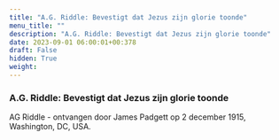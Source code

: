 ```yaml
---
title: "A.G. Riddle: Bevestigt dat Jezus zijn glorie toonde"
menu_title: ""
description: "A.G. Riddle: Bevestigt dat Jezus zijn glorie toonde"
date: 2023-09-01 06:00:01+00:378
draft: False
hidden: True
weight:
---
```

### A.G. Riddle: Bevestigt dat Jezus zijn glorie toonde

AG Riddle - ontvangen door James Padgett op 2 december 1915, Washington, DC, USA.
